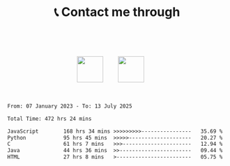
<br> <br>
<h1 align="center">📞 Contact me through <br> ‎  </h1> 
<br>

<p align="center">
<a href="mailto:shagnikpaul.772@gmail.com" target="_blank" rel="noopener noreferrer"><img src="https://i.imgur.com/LCCi6IK.png" height=60px style="margin-right: 30px"></a> 
<a href="https://www.linkedin.com/in/shagnik-paul-25a7711a4/" target="_blank" rel="noopener noreferrer"><img src="https://i.imgur.com/UGTv1Lz.png" height=60px style="margin-right: 30px"></a>   
</p>  

<br>


  
<!--START_SECTION:waka-->

```txt
From: 07 January 2023 - To: 13 July 2025

Total Time: 472 hrs 24 mins

JavaScript        168 hrs 34 mins >>>>>>>>>----------------   35.69 %
Python            95 hrs 45 mins  >>>>>--------------------   20.27 %
C                 61 hrs 7 mins   >>>----------------------   12.94 %
Java              44 hrs 36 mins  >>-----------------------   09.44 %
HTML              27 hrs 8 mins   >------------------------   05.75 %
```

<!--END_SECTION:waka-->  
  
  
</p>
<br>

<br>














<br>
<br>
<!--asd <h1 align="center">🔹 Other Stuff. <br> ‎  </h1> 
<br>

